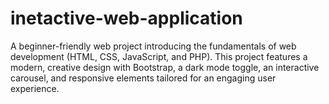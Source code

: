 # inetactive-web-application
A beginner-friendly web project introducing the fundamentals of web development  (HTML, CSS, JavaScript, and PHP). This project features a modern, creative design with Bootstrap, a dark mode toggle, an interactive carousel, and responsive elements tailored for an engaging user experience.
